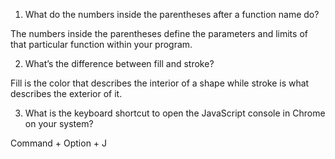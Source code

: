 1. What do the numbers inside the parentheses after a function name do?

The numbers inside the parentheses define the parameters and limits of that particular function within your program.

2. What’s the difference between fill and stroke?

Fill is the color that describes the interior of a shape while stroke is what describes the exterior of it.

3. What is the keyboard shortcut to open the JavaScript console in Chrome on your system?

Command + Option + J
